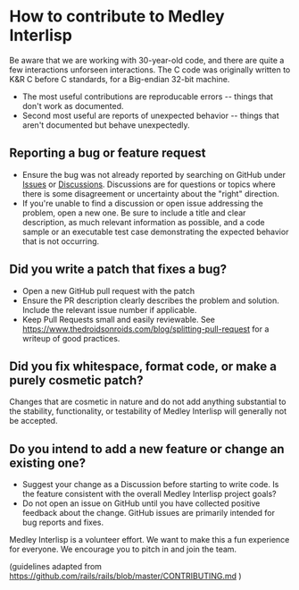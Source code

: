 # How to contribute to Medley Interlisp

Be aware that we are working with 30-year-old code, and there are quite a few interactions unforseen interactions.
The C code was originally written to K&R C before C standards, for a Big-endian 32-bit machine.
* The most useful contributions are reproducable errors -- things that don't work as documented.
* Second most useful are reports of unexpected behavior -- things that aren't documented but behave unexpectedly.

## Reporting a bug or feature request
* Ensure the bug was not already reported by searching on GitHub under [Issues](https://github.com/Interlisp/medley/issues) or [Discussions](https://github.com/Interlisp/medley/issues).
Discussions are for questions or topics where there is some disagreement or uncertainty about the "right" direction.
* If you're unable to find a discussion or open issue addressing the problem, open a new one. Be sure to include a title 
and clear description, as much relevant information as possible, 
and a code sample or an executable test case demonstrating the expected behavior that is not occurring.

## Did you write a patch that fixes a bug?
* Open a new GitHub pull request with the patch
* Ensure the PR description clearly describes the problem and solution. Include the relevant issue number if applicable.
* Keep Pull Requests small and easily reviewable. See https://www.thedroidsonroids.com/blog/splitting-pull-request for
a writeup of good practices.

## Did you fix whitespace, format code, or make a purely cosmetic patch?
Changes that are cosmetic in nature and do not add anything substantial to the stability, functionality, or testability of Medley Interlisp will generally not be accepted.


## Do you intend to add a new feature or change an existing one?
* Suggest your change as a Discussion before starting to write code. Is the feature consistent with the overall Medley Interlisp project goals?
* Do not open an issue on GitHub until you have collected positive feedback about the change. GitHub issues are primarily intended for bug reports and fixes.

Medley Interlisp is a volunteer effort. We want to make this a fun experience for everyone. We encourage you to pitch in and join the team.


(guidelines adapted from https://github.com/rails/rails/blob/master/CONTRIBUTING.md )
